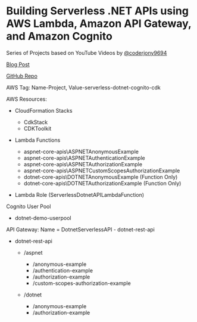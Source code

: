 # Building Serverless .NET APIs using AWS Lambda, Amazon API Gateway, and Amazon Cognito

Series of Projects based on YouTube Videos by [@coderjony9694](https://www.youtube.com/@coderjony9694/videos)

[Blog Post](https://resonant-cement-f3c.notion.site/Building-Serverless-NET-APIs-using-AWS-Lambda-Amazon-API-Gateway-and-Amazon-Cognito-08c86abd62824dd1a6928582349e7bf5)

[GitHub Repo](https://github.com/ankushjain358/serverless-dotnet-apis-with-amazon-cognito/tree/main)

AWS Tag: Name-Project, Value-serverless-dotnet-cognito-cdk

AWS Resources:

- CloudFormation Stacks

  - CdkStack
  - CDKToolkit

- Lambda Functions

  - aspnet-core-apis\ASPNETAnonymousExample
  - aspnet-core-apis\ASPNETAuthenticationExample
  - aspnet-core-apis\ASPNETAuthorizationExample
  - aspnet-core-apis\ASPNETCustomScopesAuthorizationExample
  - dotnet-core-apis\DOTNETAnonymousExample (Function Only)
  - dotnet-core-apis\DOTNETAuthorizationExample (Function Only)

- Lambda Role (ServerlessDotnetAPILambdaFunction)

Cognito User Pool

- dotnet-demo-userpool

API Gateway: Name = DotnetServerlessAPI - dotnet-rest-api

- dotnet-rest-api

  - /aspnet

    - /anonymous-example
    - /authentication-example
    - /authorization-example
    - /custom-scopes-authorization-example

  - /dotnet

    - /anonymous-example
    - /authorization-example
